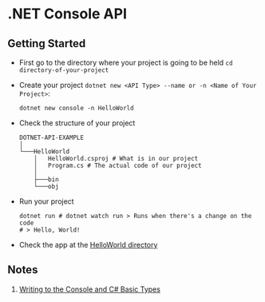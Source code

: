 # .NET Console API

## Getting Started

-   First go to the directory where your project is going to be held `cd directory-of-your-project`
-   Create your project `dotnet new <API Type> --name or -n <Name of Your Project>`:
    ```SHELL
    dotnet new console -n HelloWorld
    ```
-   Check the structure of your project

    ```
    DOTNET-API-EXAMPLE
    │
    └───HelloWorld
        │   HelloWorld.csproj # What is in our project
        │   Program.cs # The actual code of our project
        │
        ├───bin
        └───obj
    ```

-   Run your project
    ```SHELL
    dotnet run # dotnet watch run > Runs when there's a change on the code
    # > Hello, World!
    ```
-   Check the app at the [HelloWorld directory](./HelloWorld/)

## Notes

1. [Writing to the Console and C# Basic Types](./notes/console-basic-types.md)
